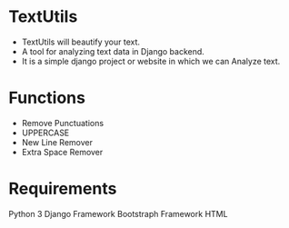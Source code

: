 # TextUtils
- TextUtils will beautify your text.
- A tool for analyzing text data in Django backend.
- It is a simple django project or website in which we can Analyze text.

# Functions
- Remove Punctuations
- UPPERCASE
- New Line Remover
- Extra Space Remover

# Requirements
Python 3
Django Framework
Bootstraph Framework 
HTML
